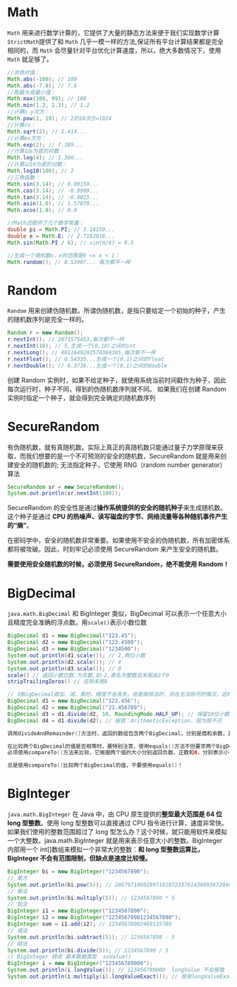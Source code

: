 # Math

`Math` 用来进行数学计算的，它提供了大量的静态方法来便于我们实现数学计算
`StrictMath`提供了和 `Math` 几乎一模一样的方法,保证所有平台计算结果都是完全相同的，而 `Math` 会尽量针对平台优化计算速度，所以，绝大多数情况下，使用 `Math` 就足够了。

```java
//求绝对值：
Math.abs(-100); // 100
Math.abs(-7.8); // 7.8
//取最大或最小值：
Math.max(100, 99); // 100
Math.min(1.2, 2.3); // 1.2
//计算x y次方：
Math.pow(2, 10); // 2的10次方=1024
//计算√x：
Math.sqrt(2); // 1.414...
//计算ex次方：
Math.exp(2); // 7.389...
//计算以e为底的对数：
Math.log(4); // 1.386...
//计算以10为底的对数：
Math.log10(100); // 2
//三角函数：
Math.sin(3.14); // 0.00159...
Math.cos(3.14); // -0.9999...
Math.tan(3.14); // -0.0015...
Math.asin(1.0); // 1.57079...
Math.acos(1.0); // 0.0

//Math还提供了几个数学常量：
double pi = Math.PI; // 3.14159...
double e = Math.E; // 2.7182818...
Math.sin(Math.PI / 6); // sin(π/6) = 0.5

//生成一个随机数x，x的范围是0 <= x < 1：
Math.random(); // 0.53907... 每次都不一样
```

# Random

`Random` 用来创建伪随机数。所谓伪随机数，是指只要给定一个初始的种子，产生的随机数序列是完全一样的。

```java
Random r = new Random();
r.nextInt(); // 2071575453,每次都不一样
r.nextInt(10); // 5,生成一个[0,10)之间的int
r.nextLong(); // 8811649292570369305,每次都不一样
r.nextFloat(); // 0.54335...生成一个[0,1)之间的float
r.nextDouble(); // 0.3716...生成一个[0,1)之间的double
```

创建 Random 实例时，如果不给定种子，就使用系统当前时间戳作为种子，因此每次运行时，种子不同，得到的伪随机数序列就不同。
如果我们在创建 Random 实例时指定一个种子，就会得到完全确定的随机数序列

# SecureRandom

有伪随机数，就有真随机数。实际上真正的真随机数只能通过量子力学原理来获取，而我们想要的是一个不可预测的安全的随机数，SecureRandom 就是用来创建安全的随机数的;
无法指定种子，它使用 RNG（random number generator）算法

```java
SecureRandom sr = new SecureRandom();
System.out.println(sr.nextInt(100));
```

SecureRandom 的安全性是通过**操作系统提供的安全的随机种子**来生成随机数。这个种子是通过 **CPU 的热噪声、读写磁盘的字节、网络流量等各种随机事件产生的“熵”**。

在密码学中，安全的随机数非常重要。如果使用不安全的伪随机数，所有加密体系都将被攻破。因此，时刻牢记必须使用 SecureRandom 来产生安全的随机数。

**需要使用安全随机数的时候，必须使用 SecureRandom，绝不能使用 Random！**

# BigDecimal

`java.math.BigDecimal`
和 BigInteger 类似，BigDecimal 可以表示一个任意大小且精度完全准确的浮点数。用`scale()`表示小数位数

```java
BigDecimal d1 = new BigDecimal("123.45");
BigDecimal d2 = new BigDecimal("123.4500");
BigDecimal d3 = new BigDecimal("1234500");
System.out.println(d1.scale()); // 2,两位小数
System.out.println(d2.scale()); // 4
System.out.println(d3.scale()); // 0
scale() // 返回小数位数,为负数,如-2,表名为整数且末尾由2个0
stripTrailingZeros() // 去除末尾0

// 对BigDecimal做加、减、乘时，精度不会丢失，但是做除法时，存在无法除尽的情况，这时，就必须指定精度以及如何进行截断
BigDecimal d1 = new BigDecimal("123.456");
BigDecimal d2 = new BigDecimal("23.456789");
BigDecimal d3 = d1.divide(d2, 10, RoundingMode.HALF_UP); // 保留10位小数并四舍五入
BigDecimal d4 = d1.divide(d2); // 报错：ArithmeticException，因为除不尽

调用divideAndRemainder()方法时，返回的数组包含两个BigDecimal，分别是商和余数，其中商总是整数，余数不会大于除数。我们可以利用这个方法判断两个BigDecimal是否是整数倍数

在比较两个BigDecimal的值是否相等时，要特别注意，使用equals()方法不但要求两个BigDecimal的值相等，还要求它们的scale()相等
必须使用compareTo()方法来比较，它根据两个值的大小分别返回负数、正数和0，分别表示小于、大于和等于。

总是使用compareTo()比较两个BigDecimal的值，不要使用equals()！
```

# BigInteger

`java.math.BigInteger`
在 Java 中，由 CPU 原生提供的**整型最大范围是 64 位 long 型整数**。使用 long 型整数可以直接通过 CPU 指令进行计算，速度非常快。
如果我们使用的整数范围超过了 long 型怎么办？这个时候，就只能用软件来模拟一个大整数。java.math.BigInteger 就是用来表示任意大小的整数。BigInteger 内部用一个 int[]数组来模拟一个非常大的整数：**和 long 型整数运算比，BigInteger 不会有范围限制，但缺点是速度比较慢。**

```java
BigInteger bi = new BigInteger("1234567890");
// 乘方
System.out.println(bi.pow(5)); // 2867971860299718107233761438093672048294900000
// 乘法
System.out.println(bi.multiply(5)); // 1234567890 * 5
// 加法
BigInteger i1 = new BigInteger("1234567890");
BigInteger i2 = new BigInteger("12345678901234567890");
BigInteger sum = i1.add(i2); // 12345678902469135780
// 减法
System.out.println(bi.subtract(5)); // 1234567890 - 5
// 除法
System.out.println(bi.divide​(5)); // 1234567890 / 5
// BigInteger 转成 基本数据类型  xxValue()
BigInteger i = new BigInteger("123456789000");
System.out.println(i.longValue()); // 123456789000  longValue 不会报错
System.out.println(i.multiply(i).longValueExact()); // 使用longValueExact()方法时，如果超出了long型的范围，会抛出 ArithmeticException
```
